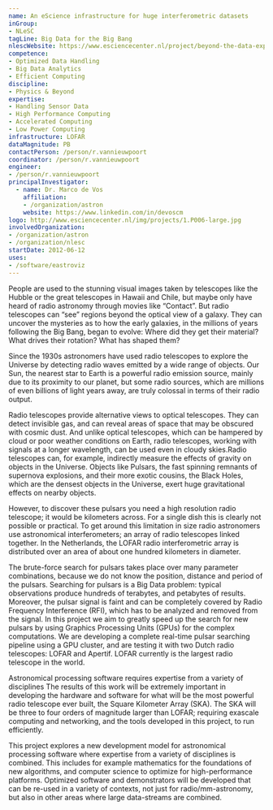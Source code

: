 ```yaml
---
name: An eScience infrastructure for huge interferometric datasets
inGroup:
- NLeSC
tagLine: Big Data for the Big Bang
nlescWebsite: https://www.esciencecenter.nl/project/beyond-the-data-explosion
competence:
- Optimized Data Handling
- Big Data Analytics
- Efficient Computing
discipline:
- Physics & Beyond
expertise:
- Handling Sensor Data
- High Performance Computing
- Accelerated Computing
- Low Power Computing
infrastructure: LOFAR
dataMagnitude: PB
contactPerson: /person/r.vannieuwpoort
coordinator: /person/r.vannieuwpoort
engineer:
- /person/r.vannieuwpoort
principalInvestigator:
  - name: Dr. Marco de Vos
    affiliation:
    - /organization/astron
    website: https://www.linkedin.com/in/devoscm
logo: http://www.esciencecenter.nl/img/projects/1.P006-large.jpg
involvedOrganization:
- /organization/astron
- /organization/nlesc
startDate: 2012-06-12
uses:
- /software/eastroviz
---
```

People are used to the stunning visual images taken by telescopes like
the Hubble or the great telescopes in Hawaii and Chile, but maybe only
have heard of radio astronomy through movies like “Contact”. But radio
telescopes can “see” regions beyond the optical view of a galaxy. They
can uncover the mysteries as to how the early galaxies, in the
millions of years following the Big Bang, began to evolve: Where did
they get their material? What drives their rotation? What has shaped
them?

Since the 1930s astronomers have used radio telescopes to explore the
Universe by detecting radio waves emitted by a wide range of
objects. Our Sun, the nearest star to Earth is a powerful radio
emission source, mainly due to its proximity to our planet, but some
radio sources, which are millions of even billions of light years
away, are truly colossal in terms of their radio output.

Radio telescopes provide alternative views to optical telescopes. They
can detect invisible gas, and can reveal areas of space that may be
obscured with cosmic dust. And unlike optical telescopes, which can be
hampered by cloud or poor weather conditions on Earth, radio
telescopes, working with signals at a longer wavelength, can be used
even in cloudy skies.Radio telescopes can, for example, indirectly
measure the effects of gravity on objects in the Universe. Objects
like Pulsars, the fast spinning remnants of supernova explosions, and
their more exotic cousins, the Black Holes, which are the densest
objects in the Universe, exert huge gravitational effects on nearby
objects.

However, to discover these pulsars you need a high resolution radio
telescope; it would be kilometers across. For a single dish this is
clearly not possible or practical. To get around this limitation in
size radio astronomers use astronomical interferometers; an array of
radio telescopes linked together. In the Netherlands, the LOFAR radio
interferometric array is distributed over an area of about one hundred
kilometers in diameter.

The brute-force search for pulsars takes place over many parameter
combinations, because we do not know the position, distance and period
of the pulsars. Searching for pulsars is a Big Data problem: typical
observations produce hundreds of terabytes, and petabytes of
results. Moreover, the pulsar signal is faint and can be completely
covered by Radio Frequency Interference (RFI), which has to be
analyzed and removed from the signal. In this project we aim to
greatly speed up the search for new pulsars by using Graphics
Processing Units (GPUs) for the complex computations. We are
developing a complete real-time pulsar searching pipeline using a GPU
cluster, and are testing it with two Dutch radio telescopes: LOFAR and
Apertif. LOFAR currently is the largest radio telescope in the world.

Astronomical processing software requires expertise from a variety of
disciplines The results of this work will be extremely important in
developing the hardware and software for what will be the most
powerful radio telescope ever built, the Square Kilometer Array
(SKA). The SKA will be three to four orders of magnitude larger than
LOFAR; requiring exascale computing and networking, and the tools
developed in this project, to run efficiently.

This project explores a new development model for astronomical
processing software where expertise from a variety of disciplines is
combined. This includes for example mathematics for the foundations of
new algorithms, and computer science to optimize for high-performance
platforms. Optimized software and demonstrators will be developed that
can be re-used in a variety of contexts, not just for
radio/mm-astronomy, but also in other areas where large data-streams
are combined.
